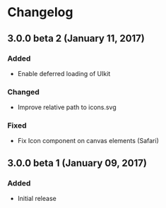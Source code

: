 # Changelog

## 3.0.0 beta 2 (January 11, 2017)

### Added

- Enable deferred loading of UIkit 

### Changed

- Improve relative path to icons.svg

### Fixed

- Fix Icon component on canvas elements (Safari)

## 3.0.0 beta 1 (January 09, 2017)

### Added

- Initial release

